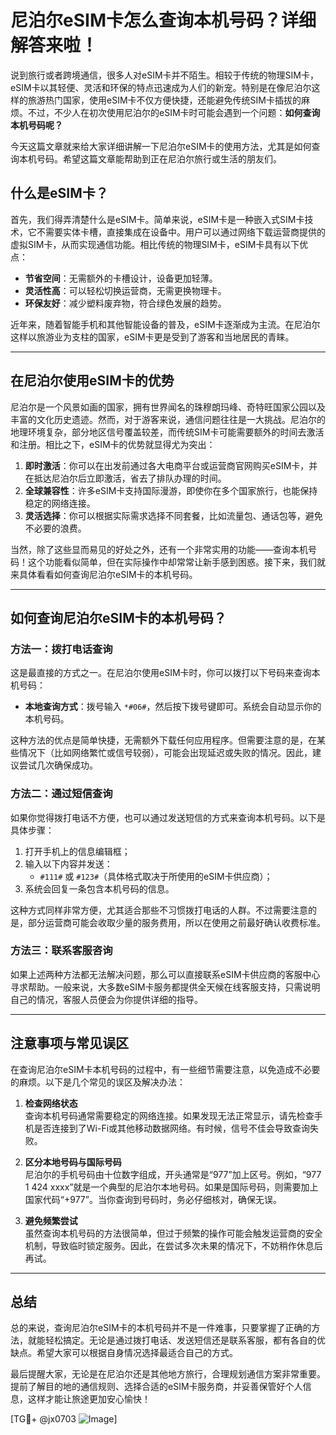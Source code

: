 # 尼泊尔eSIM卡怎么查询本机号码？详细解答来啦！

说到旅行或者跨境通信，很多人对eSIM卡并不陌生。相较于传统的物理SIM卡，eSIM卡以其轻便、灵活和环保的特点迅速成为人们的新宠。特别是在像尼泊尔这样的旅游热门国家，使用eSIM卡不仅方便快捷，还能避免传统SIM卡插拔的麻烦。不过，不少人在初次使用尼泊尔的eSIM卡时可能会遇到一个问题：**如何查询本机号码呢？**

今天这篇文章就来给大家详细讲解一下尼泊尔eSIM卡的使用方法，尤其是如何查询本机号码。希望这篇文章能帮助到正在尼泊尔旅行或生活的朋友们。

## 什么是eSIM卡？

首先，我们得弄清楚什么是eSIM卡。简单来说，eSIM卡是一种嵌入式SIM卡技术，它不需要实体卡槽，直接集成在设备中。用户可以通过网络下载运营商提供的虚拟SIM卡，从而实现通信功能。相比传统的物理SIM卡，eSIM卡具有以下优点：

- **节省空间**：无需额外的卡槽设计，设备更加轻薄。
- **灵活性高**：可以轻松切换运营商，无需更换物理卡。
- **环保友好**：减少塑料废弃物，符合绿色发展的趋势。

近年来，随着智能手机和其他智能设备的普及，eSIM卡逐渐成为主流。在尼泊尔这样以旅游业为支柱的国家，eSIM卡更是受到了游客和当地居民的青睐。

---

## 在尼泊尔使用eSIM卡的优势

尼泊尔是一个风景如画的国家，拥有世界闻名的珠穆朗玛峰、奇特旺国家公园以及丰富的文化历史遗迹。然而，对于游客来说，通信问题往往是一大挑战。尼泊尔的地理环境复杂，部分地区信号覆盖较差，而传统SIM卡可能需要额外的时间去激活和注册。相比之下，eSIM卡的优势就显得尤为突出：

1. **即时激活**：你可以在出发前通过各大电商平台或运营商官网购买eSIM卡，并在抵达尼泊尔后立即激活，省去了排队办理的时间。
2. **全球兼容性**：许多eSIM卡支持国际漫游，即使你在多个国家旅行，也能保持稳定的网络连接。
3. **灵活选择**：你可以根据实际需求选择不同套餐，比如流量包、通话包等，避免不必要的浪费。

当然，除了这些显而易见的好处之外，还有一个非常实用的功能——查询本机号码！这个功能看似简单，但在实际操作中却常常让新手感到困惑。接下来，我们就来具体看看如何查询尼泊尔eSIM卡的本机号码。

---

## 如何查询尼泊尔eSIM卡的本机号码？

### 方法一：拨打电话查询

这是最直接的方式之一。在尼泊尔使用eSIM卡时，你可以拨打以下号码来查询本机号码：

- **本地查询方式**：拨号输入 `*#06#`，然后按下拨号键即可。系统会自动显示你的本机号码。

这种方法的优点是简单快捷，无需额外下载任何应用程序。但需要注意的是，在某些情况下（比如网络繁忙或信号较弱），可能会出现延迟或失败的情况。因此，建议尝试几次确保成功。

### 方法二：通过短信查询

如果你觉得拨打电话不方便，也可以通过发送短信的方式来查询本机号码。以下是具体步骤：

1. 打开手机上的信息编辑框；
2. 输入以下内容并发送：
   - `#111#` 或 `#123#`（具体格式取决于所使用的eSIM卡供应商）；
3. 系统会回复一条包含本机号码的信息。

这种方式同样非常方便，尤其适合那些不习惯拨打电话的人群。不过需要注意的是，部分运营商可能会收取少量的服务费用，所以在使用之前最好确认收费标准。

### 方法三：联系客服咨询

如果上述两种方法都无法解决问题，那么可以直接联系eSIM卡供应商的客服中心寻求帮助。一般来说，大多数eSIM卡服务都提供全天候在线客服支持，只需说明自己的情况，客服人员便会为你提供详细的指导。

---

## 注意事项与常见误区

在查询尼泊尔eSIM卡本机号码的过程中，有一些细节需要注意，以免造成不必要的麻烦。以下是几个常见的误区及解决办法：

1. **检查网络状态**  
   查询本机号码通常需要稳定的网络连接。如果发现无法正常显示，请先检查手机是否连接到了Wi-Fi或其他移动数据网络。有时候，信号不佳会导致查询失败。

2. **区分本地号码与国际号码**  
   尼泊尔的手机号码由十位数字组成，开头通常是“977”加上区号。例如，“977 1 424 xxxx”就是一个典型的尼泊尔本地号码。如果是国际号码，则需要加上国家代码“+977”。当你查询到号码时，务必仔细核对，确保无误。

3. **避免频繁尝试**  
   虽然查询本机号码的方法很简单，但过于频繁的操作可能会触发运营商的安全机制，导致临时锁定服务。因此，在尝试多次未果的情况下，不妨稍作休息后再试。

---

## 总结

总的来说，查询尼泊尔eSIM卡的本机号码并不是一件难事，只要掌握了正确的方法，就能轻松搞定。无论是通过拨打电话、发送短信还是联系客服，都有各自的优缺点。希望大家可以根据自身情况选择最适合自己的方式。

最后提醒大家，无论是在尼泊尔还是其他地方旅行，合理规划通信方案非常重要。提前了解目的地的通信规则、选择合适的eSIM卡服务商，并妥善保管好个人信息，这样才能让旅途更加安心愉快！

[TG💪+ @jx0703 ![Image](https://github.com/user-attachments/assets/dbca1d08-cadb-493c-b0ec-ad6f7a83f270)]